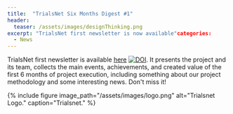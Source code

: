 ```yaml
---
title:  "TrialsNet Six Months Digest #1"
header:
  teaser: /assets/images/designThinking.png
excerpt: "TrialsNet first newsletter is now available"categories: 
  - News
---
```


TrialsNet first newsletter is available [here](https://doi.org/10.5281/zenodo.8155325) [![DOI](https://zenodo.org/badge/DOI/10.5281/zenodo.8155325.svg)](https://doi.org/10.5281/zenodo.8155325). It presents the project and its team, collects the main events, achievements, and created value of the first 6 months of project execution, including something about our project methodology and some interesting news. Don't miss it!

{% include figure image_path="/assets/images/logo.png" alt="Trialsnet Logo." caption="Trialsnet." %}
